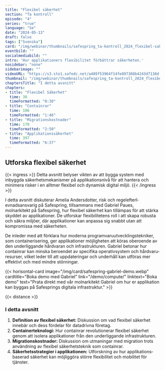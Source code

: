 ```yaml
---
title: "Flexibel säkerhet"
section: "Ta kontroll"
episode: "4"
series: "true"
language: "Se"
date: "2024-05-13"
draft: false
tags: ["Svenska"]
card: "/img/webinar/thumbnails/safespring_ta-kontroll_2024_flexibel-sakerhet.jpg"
eventbild: ""
socialmediabild: ""
intro: 'Hur applikationers flexibilitet förbättrar säkerheten.'
nosidebar: "none"
sidebarimage: ""
videoURL: "https://s3.sto1.safedc.net/a489f53964f14fe897308b4243d7138d:processedvideos/safespring_ta-kontroll_2024_flexibel-sakerhet_final/master.m3u8"
thumbnail: "/img/webinar/thumbnails/safespring_ta-kontroll_2024_flexibel-sakerhet.jpg"
chaptersTitle: "I detta avsnitt"
chapters:
- title: "Flexibel Säkerhet"
  time: 30
  timeFormatted: "0:30"
- title: "Containrar"
  time: 106
  timeFormatted: "1:46"
- title: "Migrationskostnader"
  time: 170
  timeFormatted: "2:50"
- title: "Applikationssäkerhet"
  time: 397
  timeFormatted: "6:37"
---
```



## Utforska flexibel säkerhet

{{< ingress >}}
Detta avsnitt belyser vikten av att bygga system med inbyggda säkerhetsmekanismer på applikationsnivå för att hantera och minimera risker i en alltmer flexibel och dynamisk digital miljö.
{{< /ingress >}}

I detta avsnitt diskuterar Amelia Andersdotter, risk och regelefterl­evnadsansvarig på Safespring, tillsammans med Gabriel Paues, molnarkitekt på Safespring, hur flexibel säkerhet kan tillämpas för att stärka skyddet av applikationer. De utforskar flexibilitetens roll i att skapa robusta och säkra miljöer, där applikationer kan anpassa sig snabbt utan att kompromissa med säkerheten.

De inleder med att förklara hur moderna programvaru­utvecklings­tekniker, som containerisering, ger applikationer möjligheten att köras oberoende av den underliggande hårdvaran och infrastrukturen. Gabriel betonar hur containrar kan minska beroendet av specifika operativsystem och hårdvaru­resurser, vilket leder till att uppdateringar och underhåll kan utföras mer effektivt och med mindre störningar.

{{< horisontal-card image="/img/card/safespring-gabriel-demo.webp" cardtitle="Boka demo med Gabriel" link="/demo/compute/" linktext="Boka demo" text="Prata direkt med vår molnarkitekt Gabriel om hur er applikation kan byggas på Safesprings digitala infrastruktur." >}}

{{< distance >}}

### I detta avsnitt
1. **Definition av flexibel säkerhet:** Diskussion om vad flexibel säkerhet innebär och dess fördelar för datadrivna företag.
2. **Containerteknologi:** Hur containrar revolutionerar flexibel säkerhet genom att isolera applikationer från den underliggande infrastrukturen.
3. **Migrationskostnader:** Diskussion om utmaningar med migration trots användning av flexibel säkerhetsteknik som containrar.
4. **Säkerhetsstrategier i applikationen:** Utforskning av hur applikations­baserad säkerhet kan möjliggöra större flexibilitet och mobilitet för tjänster.


